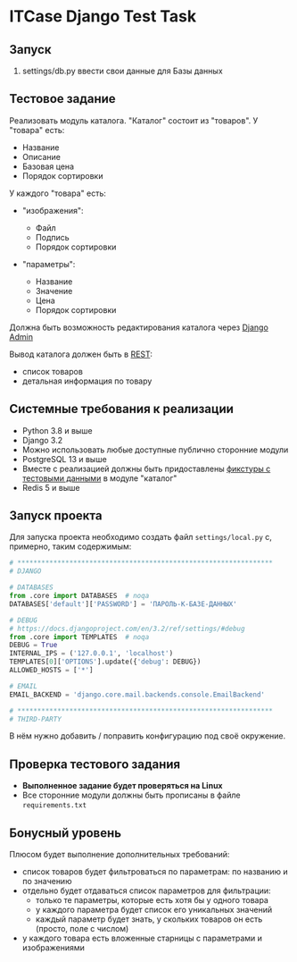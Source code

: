 # ITCase Django Test Task

## Запуск

1. settings/db.py ввести свои данные для Базы данных


## Тестовое задание

Реализовать модуль каталога.
"Каталог" состоит из "товаров". У "товара" есть:

* Название
* Описание
* Базовая цена
* Порядок сортировки

У каждого "товара" есть:

* "изображения":
  * Файл
  * Подпись
  * Порядок сортировки

* "параметры":
  * Название
  * Значение
  * Цена
  * Порядок сортировки

Должна быть возможность редактирования каталога через [Django Admin](https://docs.djangoproject.com/en/3.2/ref/contrib/admin/)

Вывод каталога должен быть в [REST](https://www.django-rest-framework.org/):

* список товаров
* детальная информация по товару

## Системные требования к реализации

* Python 3.8 и выше
* Django 3.2
* Можно использовать любые доступные публично сторонние модули
* PostgreSQL 13 и выше
* Вместе с реализацией должны быть придоставлены [фикстуры с тестовыми данными](https://docs.djangoproject.com/en/3.2/howto/initial-data/) в модуле "каталог"
* Redis 5 и выше

## Запуск проекта

Для запуска проекта необходимо создать файл `settings/local.py` с, примерно, таким содержимым:

```python
# ****************************************************************
# DJANGO

# DATABASES
from .core import DATABASES  # noqa
DATABASES['default']['PASSWORD'] = 'ПАРОЛЬ-К-БАЗЕ-ДАННЫХ'

# DEBUG
# https://docs.djangoproject.com/en/3.2/ref/settings/#debug
from .core import TEMPLATES  # noqa
DEBUG = True
INTERNAL_IPS = ('127.0.0.1', 'localhost')
TEMPLATES[0]['OPTIONS'].update({'debug': DEBUG})
ALLOWED_HOSTS = ['*']

# EMAIL
EMAIL_BACKEND = 'django.core.mail.backends.console.EmailBackend'

# ****************************************************************
# THIRD-PARTY

```

В нём нужно добавить / поправить конфигурацию под своё окружение.

## Проверка тестового задания

* **Выполненное задание будет проверяться на Linux**
* Все сторонние модули должны быть прописаны в файле `requirements.txt`

## Бонусный уровень

Плюсом будет выполнение дополнительных требований:

* список товаров будет фильтроваться по параметрам: по названию и по значению
* отдельно будет отдаваться список параметров для фильтрации:
    - только те параметры, которые есть хотя бы у одного товара
    - у каждого параметра будет список его уникальных значений
    - каждый параметр будет знать, у скольких товаров он есть (просто, поле с числом)
* у каждого товара есть вложенные старницы с параметрами и изображениями
